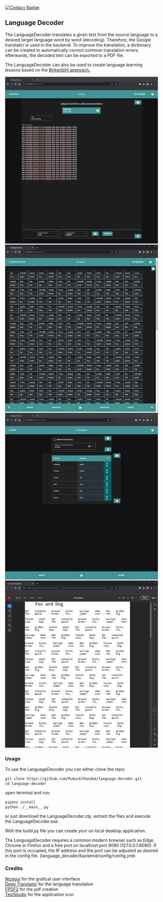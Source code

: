 [![Codacy Badge](https://app.codacy.com/project/badge/Grade/189e93dbd2c54357b60dfb3ea0111be8)](https://app.codacy.com/gh/PumucklRandom/language-decoder/dashboard?utm_source=gh&utm_medium=referral&utm_content=&utm_campaign=Badge_grade)

## Language Decoder

The LanguageDecoder translates a given text from the source language to a
desired target language word by word (decoding). Therefore, the Google
translator is used in the backend. To improve the translation, a dictionary can
be created to automatically correct common translation errors. Afterwards, the
decoded text can be exported to a PDF file.

The LanguageDecoder can also be used to create language learning lessons based
on the
[Birkenbihl approach.](https://blog.brain-friendly.com/easy-language-learning-by-vera-f-birkenbihl-the-decoding-method/)

![Upload](_data/upload.png)
![Decoding](_data/decoding.png)
![Dicts](_data/dicts.png)
![PDF](_data/pdf.png)

### Usage

To use the LanguageDecoder you can either clone the repo:

```
git clone https://github.com/PumucklRandom/language-decoder.git
cd language-decoder
```

open terminal and run:

```
pipenv install
python ./__main__.py
```

or just download the LanguageDecoder.zip, extract the files and execute the
LanguageDecoder.exe.

With the build.py file you can create your on local desktop application.

The LanguageDecoder requires a common modern browser such as Edge, Chrome or
Firefox and a free port on localhost port 8080 (127.0.0.1:8080).
If this port is occupied, the IP address and the port can be adjusted as
desired in the config file. (language_decoder/backend/config/config.yml)

### Credits

[Nicegui](https://nicegui.io/) for the grafical user interface\
[Deep Translator](https://github.com/nidhaloff/deep-translator/) for the
language translation\
[FPDF2](https://github.com/py-pdf/fpdf2/) for the pdf creation\
[TextStudio](https://www.textstudio.com/) for the application icon
